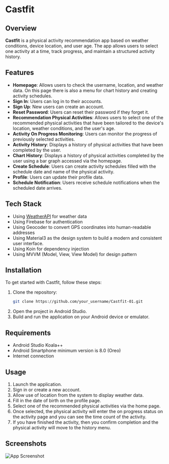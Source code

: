 # Castfit

## Overview

**Castfit** is a physical activity recommendation app based on weather conditions, device location, and user age. The app allows users to select one activity at a time, track progress, and maintain a structured activity history.

## Features

- **Homepage**: Allows users to check the username, location, and weather data. On this page there is also a menu for chart history and creating activity schedules.
- **Sign In**: Users can log in to their accounts.
- **Sign Up**: New users can create an account.
- **Reset Password**: Users can reset their password if they forget it.
- **Recommendation Physical Activities**: Allows users to select one of the recommended physical activities that have been tailored to the device's location, weather conditions, and the user's age.
- **Activity On Progress Monitoring**: Users can monitor the progress of previously selected activities.
- **Activity History**: Displays a history of physical activities that have been completed by the user.
- **Chart History**: Displays a history of physical activities completed by the user using a bar graph accessed via the homepage.
- **Create Schedule**: Users can create activity schedules filled with the schedule date and name of the physical activity.
- **Profile**: Users can update their profile data.
- **Schedule Notification**: Users receive schedule notifications when the scheduled date arrives.

## Tech Stack

- Using [WeatherAPI](https://www.weatherapi.com/) for weather data
- Using Firebase for authentication
- Using Geocoder to convert GPS coordinates into human-readable addresses
- Using Material3 as the design system to build a modern and consistent user interface.
- Using Koin for dependency injection
- Using MVVM (Model, View, View Model) for design pattern

## Installation

To get started with Castfit, follow these steps:

1. Clone the repository:
    ```bash
    git clone https://github.com/your_username/Castfit-01.git
    ```
2. Open the project in Android Studio.
3. Build and run the application on your Android device or emulator.

## Requirements

- Android Studio Koala++
- Android Smartphone minimum version is 8.0 (Oreo)
- Internet connection

## Usage

1. Launch the application.
2. Sign in or create a new account.
3. Allow use of location from the system to display weather data.
4. Fill in the date of birth on the profile page.
5. Select one of the recommended physical activities via the home page.
6. Once selected, the physical activity will enter the on progress status on the activity page and you can see the time count of the activity.
7. If you have finished the activity, then you confirm completion and the physical activity will move to the history menu.

## Screenshots

![App Screenshot](https://github.com/RaihanRafi44/ImageSource/blob/cd8518c8cc2e554c6a62552727de9402f7dcaa63/Preview%20Castfit/Preview%20All%20Castfit.png?raw=true)